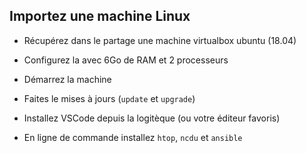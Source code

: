 ## Importez une machine Linux

- Récupérez dans le partage une machine virtualbox ubuntu (18.04)
  
- Configurez la avec 6Go de RAM et 2 processeurs
  
- Démarrez la machine
  
- Faites le mises à jours (`update` et `upgrade`)

- Installez VSCode depuis la logitèque (ou votre éditeur favoris)
  
- En ligne de commande installez `htop`, `ncdu` et `ansible`